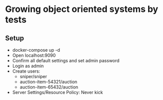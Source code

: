 # Growing object oriented systems by tests

## Setup
* docker-compose up -d
* Open localhost:9090
* Confirm all default settings and set admin password
* Login as admin
* Create users:
    * sniper/sniper
    * auction-item-54321/auction
    * auction-item-65432/auction
* Server Settings/Resource Policy: Never kick

